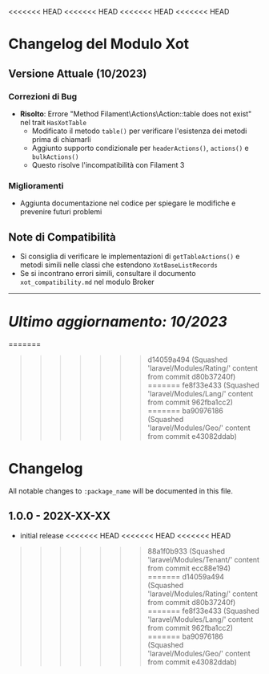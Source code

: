 <<<<<<< HEAD
<<<<<<< HEAD
<<<<<<< HEAD
<<<<<<< HEAD
# Changelog del Modulo Xot

## Versione Attuale (10/2023)

### Correzioni di Bug
- **Risolto**: Errore "Method Filament\Actions\Action::table does not exist" nel trait `HasXotTable`
  - Modificato il metodo `table()` per verificare l'esistenza dei metodi prima di chiamarli
  - Aggiunto supporto condizionale per `headerActions()`, `actions()` e `bulkActions()`
  - Questo risolve l'incompatibilità con Filament 3

### Miglioramenti
- Aggiunta documentazione nel codice per spiegare le modifiche e prevenire futuri problemi

## Note di Compatibilità
- Si consiglia di verificare le implementazioni di `getTableActions()` e metodi simili nelle classi che estendono `XotBaseListRecords`
- Se si incontrano errori simili, consultare il documento `xot_compatibility.md` nel modulo Broker

---

*Ultimo aggiornamento: 10/2023*
=======
=======
>>>>>>> d14059a494 (Squashed 'laravel/Modules/Rating/' content from commit d80b37240f)
=======
>>>>>>> fe8f33e433 (Squashed 'laravel/Modules/Lang/' content from commit 962fba1cc2)
=======
>>>>>>> ba90976186 (Squashed 'laravel/Modules/Geo/' content from commit e43082ddab)
# Changelog

All notable changes to `:package_name` will be documented in this file.

## 1.0.0 - 202X-XX-XX

- initial release
<<<<<<< HEAD
<<<<<<< HEAD
<<<<<<< HEAD
>>>>>>> 88a1f0b933 (Squashed 'laravel/Modules/Tenant/' content from commit ecc88e194)
=======
>>>>>>> d14059a494 (Squashed 'laravel/Modules/Rating/' content from commit d80b37240f)
=======
>>>>>>> fe8f33e433 (Squashed 'laravel/Modules/Lang/' content from commit 962fba1cc2)
=======
>>>>>>> ba90976186 (Squashed 'laravel/Modules/Geo/' content from commit e43082ddab)
